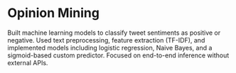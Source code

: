 # Opinion Mining 

Built machine learning models to classify tweet sentiments as positive or negative. Used text preprocessing, feature extraction (TF-IDF), and implemented models including logistic regression, Naive Bayes, and a sigmoid-based custom predictor. Focused on end-to-end inference without external APIs.
